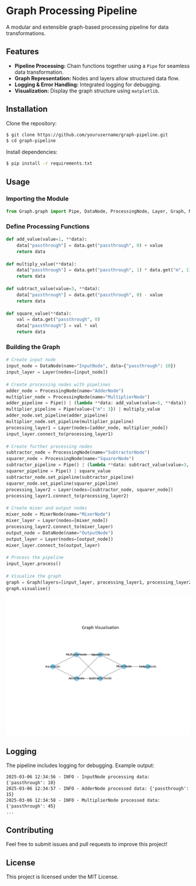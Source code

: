 # Graph Processing Pipeline

A modular and extensible graph-based processing pipeline for data transformations.

## Features

- **Pipeline Processing:** Chain functions together using a `Pipe` for seamless data transformation.
- **Graph Representation:** Nodes and layers allow structured data flow.
- **Logging & Error Handling:** Integrated logging for debugging.
- **Visualization:** Display the graph structure using `matplotlib`.

## Installation

Clone the repository:
```sh
$ git clone https://github.com/yourusername/graph-pipeline.git
$ cd graph-pipeline
```

Install dependencies:
```sh
$ pip install -r requirements.txt
```

## Usage

### Importing the Module
```python
from Graph.graph import Pipe, DataNode, ProcessingNode, Layer, Graph, MixerNode
```

### Define Processing Functions
```python
def add_value(value=1, **data):
    data["passthrough"] = data.get("passthrough", 0) + value
    return data

def multiply_value(**data):
    data["passthrough"] = data.get("passthrough", 1) * data.get("m", 1)
    return data

def subtract_value(value=3, **data):
    data["passthrough"] = data.get("passthrough", 0) - value
    return data

def square_value(**data):
    val = data.get("passthrough", 0)
    data["passthrough"] = val * val
    return data
```

### Building the Graph
```python
# Create input node
input_node = DataNode(name="InputNode", data={"passthrough": 10})
input_layer = Layer(nodes=[input_node])

# Create processing nodes with pipelines
adder_node = ProcessingNode(name="AdderNode")
multiplier_node = ProcessingNode(name="MultiplierNode")
adder_pipeline = Pipe() | (lambda **data: add_value(value=5, **data))
multiplier_pipeline = Pipe(value={"m": 3}) | multiply_value
adder_node.set_pipeline(adder_pipeline)
multiplier_node.set_pipeline(multiplier_pipeline)
processing_layer1 = Layer(nodes=[adder_node, multiplier_node])
input_layer.connect_to(processing_layer1)

# Create further processing nodes
subtractor_node = ProcessingNode(name="SubtractorNode")
squarer_node = ProcessingNode(name="SquarerNode")
subtractor_pipeline = Pipe() | (lambda **data: subtract_value(value=3, **data))
squarer_pipeline = Pipe() | square_value
subtractor_node.set_pipeline(subtractor_pipeline)
squarer_node.set_pipeline(squarer_pipeline)
processing_layer2 = Layer(nodes=[subtractor_node, squarer_node])
processing_layer1.connect_to(processing_layer2)

# Create mixer and output nodes
mixer_node = MixerNode(name="MixerNode")
mixer_layer = Layer(nodes=[mixer_node])
processing_layer2.connect_to(mixer_layer)
output_node = DataNode(name="OutputNode")
output_layer = Layer(nodes=[output_node])
mixer_layer.connect_to(output_layer)

# Process the pipeline
input_layer.process()

# Visualize the graph
graph = Graph(layers=[input_layer, processing_layer1, processing_layer2, mixer_layer, output_layer])
graph.visualise()
```

![img.png](img.png)

## Logging
The pipeline includes logging for debugging. Example output:
```
2025-03-06 12:34:56 - INFO - InputNode processing data: {'passthrough': 10}
2025-03-06 12:34:57 - INFO - AdderNode processed data: {'passthrough': 15}
2025-03-06 12:34:58 - INFO - MultiplierNode processed data: {'passthrough': 45}
...
```

## Contributing
Feel free to submit issues and pull requests to improve this project!

## License
This project is licensed under the MIT License.
